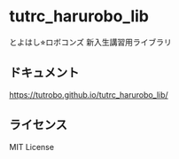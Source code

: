 # tutrc_harurobo_lib

とよはし⭐︎ロボコンズ 新入生講習用ライブラリ

## ドキュメント

https://tutrobo.github.io/tutrc_harurobo_lib/

## ライセンス

MIT License
